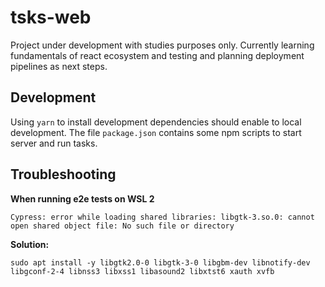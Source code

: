 # tsks-web

Project under development with studies purposes only. 
Currently learning fundamentals of react ecosystem and testing and planning deployment pipelines as next steps.

## Development

Using `yarn` to install development dependencies should enable to local
development. The file `package.json` contains some npm scripts to start server
and run tasks.

## Troubleshooting

**When running e2e tests on WSL 2**

`Cypress: error while loading shared libraries: libgtk-3.so.0: cannot open
shared object file: No such file or directory`

**Solution:**

```
sudo apt install -y libgtk2.0-0 libgtk-3-0 libgbm-dev libnotify-dev libgconf-2-4 libnss3 libxss1 libasound2 libxtst6 xauth xvfb
```
